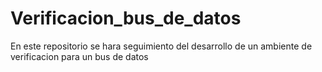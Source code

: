 # Verificacion_bus_de_datos
En este repositorio se hara seguimiento del desarrollo de un ambiente de verificacion para un bus de datos
